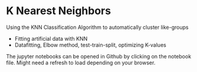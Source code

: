 # K Nearest Neighbors

Using the KNN Classification Algorithm to automatically cluster like-groups 

- Fitting artificial data with KNN
- Datafitting, Elbow method, test-train-split, optimizing K-values

The jupyter notebooks can be opened in Github by clicking on the notebook file. Might need a refresh to load depending on your browser.
